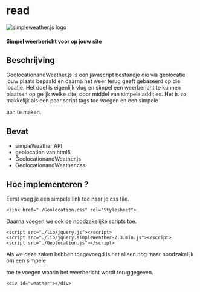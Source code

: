 read
====

![simpleweather.js logo](http://fc03.deviantart.net/fs70/i/2011/010/4/d/simple_weather_by_dijaysazon-d36unip.png)

#### Simpel weerbericht voor op jouw site #####

## Beschrijving
GeolocationandWeather.js is een javascript bestandje die via geolocatie jouw plaats bepaald en daarna het weer 
terug geeft gebaseerd op die locatie. Het doel is eigenlijk vlug en simpel een weerbericht te kunnen plaatsen 
op gelijk welke site, door middel van simpele addities. Het is zo makkelijk als een paar script tags toe voegen 
en een simpele <div> aan te maken.

## Bevat
* simpleWeather API
* geolocation van html5
* GeolocationandWeather.js
* GeolocationandWeather.css

## Hoe implementeren ?
Eerst voeg je een simpele link toe naar je css file.

```
<link href="./Geolocation.css" rel="Stylesheet">
```

Daarna voegen we ook de noodzakelijke scripts toe.

```
<script src="./lib/jquery.js"></script>
<script src="./lib/jquery.simpleWeather-2.3.min.js"></script>
<script src="./Geolocation.js"></script>
```

Als we deze zaken hebben toegevoegd is het alleen nog maar noodzakelijk om een simpele <div> toe te voegen waarin
het weerbericht wordt teruggegeven.

```
<div id="weather"></div>
```
